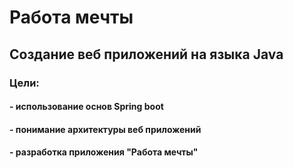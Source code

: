 # Работа мечты
## Cоздание веб приложений на языка Java
### Цели:
#### - использование основ Spring boot
#### - понимание архитектуры веб приложений
#### - разработка приложения "Работа мечты"